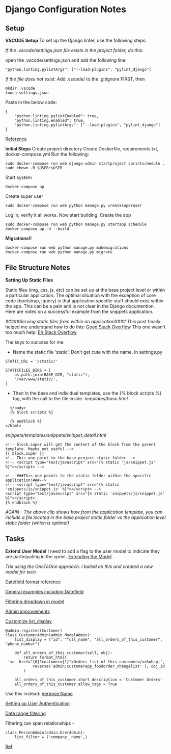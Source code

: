 # Django Configuration Notes

## Setup
**VSCODE Setup**
To set up the Django linter, use the following steps:

*If the .vscode/settings.json file exists in the project folder, do this:*

open the .vscode/settings.json and add the following line:
```
"python.linting.pylintArgs": ["--load-plugins", "pylint_django"]

```

*If the file does not exist:*
Add .vscode/ to the .gitignore FIRST, then
```
mkdir .vscode
touch settings.json
```
Paste in the below code:
```
{
    "python.linting.pylintEnabled": true,
    "python.linting.enabled": true,
    "python.linting.pylintArgs": ["--load-plugins", "pylint_django"]
}
```

[Reference](https://code.visualstudio.com/docs/python/linting#_commandline-arguments-and-configuration-files)


**Initial Steps**
Create project directory
Create Dockerfile, requirements.txt, docker-compose.yml
Run the following: 
```
sudo docker-compose run web django-admin startproject sprintschedule .
sudo chown -R $USER:$USER .
```

Start system
```
docker-compose up
```

Create super user
```
sudo docker-compose run web python manage.py createsuperuser
```
Log in, verify it all works.  Now start building.
Create the app
```
sudo docker-compose run web python manage.py startapp schedule
docker-compose up -d --build
```

**Migrations!!**
```
docker-compose run web python manage.py makemigrations
docker-compose run web python manage.py migrate
```

## File Structure Notes

**Setting Up Static Files**

Static files (img, css, js, etc) can be set up at the base project level or within a particular application.  The optimal situation with the exception of core code (bootstrap, jquery) is that application specific stuff should exist within the app.  This can be a pain and is not clear in the Django documention.  Here are notes on a successful example from the snippets application.

*#####Serving static files from within an application####*
This post finally helped me understand how to do this: [Good Stack Overflow](https://stackoverflow.com/questions/54842384/django-unable-to-load-static-files)
This one wasn't too much help: [Eh Stack Overflow](https://stackoverflow.com/questions/34586259/how-to-organize-js-files-in-django)

The keys to success for me: 
- Name the static file 'static'.  Don't get cute with the name.  In settings.py
```
STATIC_URL = '/static/'

STATICFILES_DIRS = [
    os.path.join(BASE_DIR, "static"),
    '/var/www/static/',
]

```
- Then in the base and individual templates, use the {% block scripts %} tag, with the call to the file inside.
*templates/base.html*
```
  </body>
  {% block scripts %}

  {% endblock %}
</html>
```

*snippets/templates/snippets/snippet_detail.html*
```{% block scripts %}
<!-- block.super will get the content of the block from the parent template. Maybe not useful -->
{{ block.super }}
<!-- This one point to the base project static folder -->
<!-- <script type="text/javascript" src="{% static 'js/snippet.js' %}"></script> -->

<!-- ###This one points to the static folder within the specific application!###-->
<!-- <script type="text/javascript" src="{% static 'snippets/js/snippet.js' %}"></script> -->
<script type="text/javascript" src="{% static 'snippets/js/snippet.js' %}"></script> 
{% endblock %}
```
*AGAIN - The above clip shows how from the application template, you can include a file located in the base project static folder vs the application level static folder (which is optimal)*

## Tasks

**Extend User Model**
I need to add a flag to the user model to indicate they are participating in the sprint.
[Extending the Model](https://simpleisbetterthancomplex.com/tutorial/2016/07/22/how-to-extend-django-user-model.html)

*Trie using the OneToOne approach.  I bailed on this and created a new model for tech*

[Datefield format reference](https://strftime.org/)

[General examples including Datefield](https://www.fullstackpython.com/django-db-models-datefield-examples.html)

[Filtering dropdown in model](https://stackoverflow.com/questions/11508744/django-models-filter-by-foreignkey)

[Admin improvements](https://docs.djangoproject.com/en/3.0/intro/tutorial07/)


[Customize list_display](https://www.dothedev.com/blog/django-admin-show-custom-field-list_display/)
```
@admin.register(Customer)
class CustomerAdmin(admin.ModelAdmin):
    list_display = ("id", "full_name", "all_orders_of_this_customer", "phone_number")

    def all_orders_of_this_customer(self, obj):
        return format_html(
 '<a  href="{0}?customer={1}">Orders list of this customer</a>&nbsp;',
            reverse('admin:customerapp_foodorder_changelist' ), obj.id
        )

    all_orders_of_this_customer.short_description = 'Customer Orders'
    all_orders_of_this_customer.allow_tags = True
```
Use this instead: [Verbose Name](https://docs.djangoproject.com/en/3.1/topics/db/models/#verbose-field-names)

[Setting up User Authentication](https://developer.mozilla.org/en-US/docs/Learn/Server-side/Django/Authentication)


[Date range filtering](https://stackoverflow.com/questions/42113894/django-admin-date-range-filter/42115549#42115549)

Filtering can span relationships - 
```
class PersonAdmin(admin.UserAdmin):
    list_filter = ('company__name',)
```
[Ref](https://docs.djangoproject.com/en/dev/ref/contrib/admin/#django.contrib.admin.ModelAdmin.list_filter)